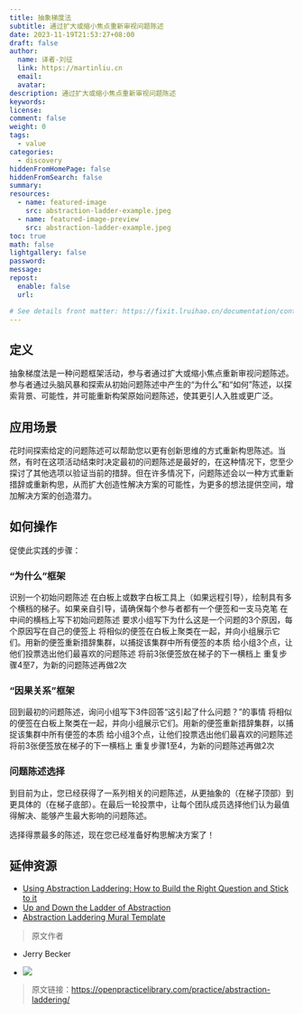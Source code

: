 ```yaml
---
title: 抽象梯度法
subtitle: 通过扩大或缩小焦点重新审视问题陈述
date: 2023-11-19T21:53:27+08:00
draft: false
author:
  name: 译者-刘征
  link: https://martinliu.cn
  email:
  avatar:
description: 通过扩大或缩小焦点重新审视问题陈述
keywords:
license:
comment: false
weight: 0
tags:
  - value
categories:
  - discovery
hiddenFromHomePage: false
hiddenFromSearch: false
summary:
resources:
  - name: featured-image
    src: abstraction-ladder-example.jpeg
  - name: featured-image-preview
    src: abstraction-ladder-example.jpeg
toc: true
math: false
lightgallery: false
password:
message:
repost:
  enable: false
  url:

# See details front matter: https://fixit.lruihao.cn/documentation/content-management/introduction/#front-matter
---
```


<!--more-->

## 定义

抽象梯度法是一种问题框架活动，参与者通过扩大或缩小焦点重新审视问题陈述。参与者通过头脑风暴和探索从初始问题陈述中产生的“为什么”和“如何”陈述，以探索背景、可能性，并可能重新构架原始问题陈述，使其更引人入胜或更广泛。

## 应用场景

花时间探索给定的问题陈述可以帮助您以更有创新思维的方式重新构思陈述。当然，有时在这项活动结束时决定最初的问题陈述是最好的，在这种情况下，您至少探讨了其他选项以验证当前的措辞。但在许多情况下，问题陈述会以一种方式重新措辞或重新构思，从而扩大创造性解决方案的可能性，为更多的想法提供空间，增加解决方案的创造潜力。

## 如何操作

促使此实践的步骤：

### “为什么”框架

识别一个初始问题陈述
在白板上或数字白板工具上（如果远程引导），绘制具有多个横档的梯子。如果亲自引导，请确保每个参与者都有一个便签和一支马克笔
在中间的横档上写下初始问题陈述
要求小组写下为什么这是一个问题的3个原因，每个原因写在自己的便签上
将相似的便签在白板上聚类在一起，并向小组展示它们。用新的便签重新措辞集群，以捕捉该集群中所有便签的本质
给小组3个点，让他们投票选出他们最喜欢的问题陈述
将前3张便签放在梯子的下一横档上
重复步骤4至7，为新的问题陈述再做2次

### “因果关系”框架

回到最初的问题陈述，询问小组写下3件回答“这引起了什么问题？”的事情
将相似的便签在白板上聚类在一起，并向小组展示它们。用新的便签重新措辞集群，以捕捉该集群中所有便签的本质
给小组3个点，让他们投票选出他们最喜欢的问题陈述
将前3张便签放在梯子的下一横档上
重复步骤1至4，为新的问题陈述再做2次

### 问题陈述选择

到目前为止，您已经获得了一系列相关的问题陈述，从更抽象的（在梯子顶部）到更具体的（在梯子底部）。在最后一轮投票中，让每个团队成员选择他们认为最值得解决、能够产生最大影响的问题陈述。

选择得票最多的陈述，现在您已经准备好构思解决方案了！

## 延伸资源



* [Using Abstraction Laddering: How to Build the Right Question and Stick to it](https://medium.com/the-conversation-factory/using-abstraction-laddering-how-to-build-the-right-question-and-stick-to-it-c0efb012248e)
* [Up and Down the Ladder of Abstraction](https://medium.com/@tombarrett/up-and-down-the-ladder-of-abstraction-cb73533be751)
* [Abstraction Laddering Mural Template](https://www.mural.co/templates/abstraction-laddering?utm_medium=paid-search&utm_source=adwords&utm_campaign=201101-Templates_-_Facilitator_Superpowers&utm_adgroup=Templates_-_Business_Model_Canvas&utm_campaign_id=11208697402&utm_content=&utm_adgroupid=110300560016&gclid=Cj0KCQjwmIuDBhDXARIsAFITC_4HvAlkNxU62JIpCkiz435JiymWZJ9JT1958Ym1F6Rd3bSYj21Pv9caAsd0EALw_wcB)

> 原文作者

* Jerry Becker

* ![](https://github.com/heyjerrybecker.png)

> 原文链接：https://openpracticelibrary.com/practice/abstraction-laddering/